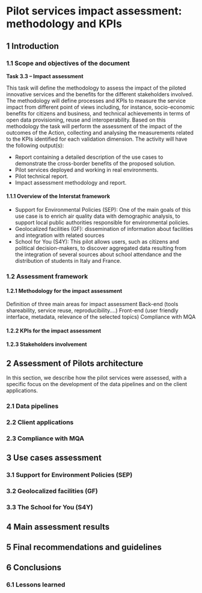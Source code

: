 # Pilot services impact assessment: methodology and KPIs

## 1 Introduction

### 1.1 Scope and objectives of the document

**Task 3.3 – Impact assessment**

This task will define the methodology to assess the impact of the piloted innovative services
and the benefits for the different stakeholders involved. The methodology will define
processes and KPIs to measure the service impact from different point of views including, for
instance, socio-economic benefits for citizens and business, and technical achievements in
terms of open data provisioning, reuse and interoperability. Based on this methodology the
task will perform the assessment of the impact of the outcomes of the Action, collecting and
analysing the measurements related to the KPIs identified for each validation dimension.
The activity will have the following output(s):

- Report containing a detailed description of the use cases to demonstrate the cross-border
  benefits of the proposed solution.
- Pilot services deployed and working in real environments.
- Pilot technical report.
- Impact assessment methodology and report.

#### 1.1.1 Overview of the Interstat framework

- Support for Environmental Policies (SEP): One of the main goals of this use case is to enrich air quality data with demographic analysis, to support local public authorities responsible for environmental policies.
- Geolocalized facilities (GF): dissemination of information about facilities and integration with related sources
- School for You (S4Y): This pilot allows users, such as citizens and political decision-makers, to discover aggregated data resulting from the integration of several sources about school attendance and the distribution of students in Italy and France.

### 1.2 Assessment framework

#### 1.2.1 Methodology for the impact assessment

Definition of three main areas for impact assessment
Back-end (tools shareability, service reuse, reproducibility….)
Front-end (user friendly interface, metadata, relevance of the selected topics)
Compliance with MQA

#### 1.2.2 KPIs for the impact assessment

#### 1.2.3 Stakeholders involvement

## 2 Assessment of Pilots architecture

In this section, we describe how the pilot services were assessed, with a specific focus on the development of the data pipelines and on the client applications.

### 2.1 Data pipelines

### 2.2 Client applications

### 2.3 Compliance with MQA

## 3 Use cases assessment

### 3.1 Support for Environment Policies (SEP)

### 3.2 Geolocalized facilities (GF)

### 3.3 The School for You (S4Y)

## 4 Main assessment results

## 5 Final recommendations and guidelines

## 6 Conclusions

### 6.1 Lessons learned
